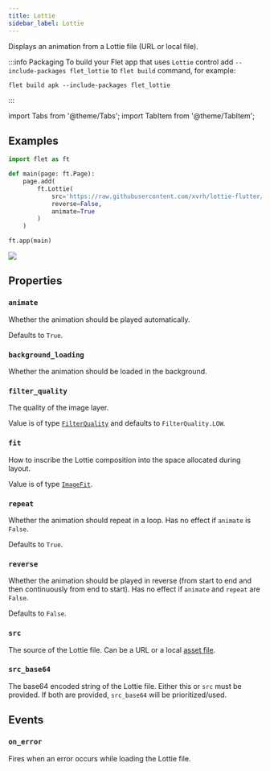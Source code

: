 ```yaml
---
title: Lottie
sidebar_label: Lottie
---
```


Displays an animation from a Lottie file (URL or local file).

:::info Packaging
To build your Flet app that uses `Lottie` control add `--include-packages flet_lottie` to `flet build` command, for
example:

```
flet build apk --include-packages flet_lottie
```

:::

import Tabs from '@theme/Tabs';
import TabItem from '@theme/TabItem';

## Examples

<Tabs groupId="language">
  <TabItem value="python" label="Python" default>

```python
import flet as ft

def main(page: ft.Page):
    page.add(
        ft.Lottie(
            src='https://raw.githubusercontent.com/xvrh/lottie-flutter/master/example/assets/Mobilo/A.json',
            reverse=False,
            animate=True
        )
    )

ft.app(main)
```

  </TabItem>
</Tabs>
<img src="/img/docs/controls/lottie/lottie-animation.gif" className="screenshot-20" />

## Properties

### `animate`

Whether the animation should be played automatically.

Defaults to `True`.

### `background_loading`

Whether the animation should be loaded in the background.

### `filter_quality`

The quality of the image layer.

Value is of type [`FilterQuality`](/docs/reference/types/filterquality) and defaults to `FilterQuality.LOW`.

### `fit`

How to inscribe the Lottie composition into the space allocated during layout.

Value is of type [`ImageFit`](/docs/reference/types/imagefit).

### `repeat`

Whether the animation should repeat in a loop. Has no effect if `animate` is `False`.

Defaults to `True`.

### `reverse`

Whether the animation should be played in reverse (from start to end and then continuously from end to start). Has no
effect if `animate` and `repeat` are `False`.

Defaults to `False`.

### `src`

The source of the Lottie file. Can be a URL or a local [asset file](/docs/cookbook/assets).
### `src_base64`

The base64 encoded string of the Lottie file. Either this or `src` must be provided. If both are provided, `src_base64` will be prioritized/used.

## Events

### `on_error`

Fires when an error occurs while loading the Lottie file.
